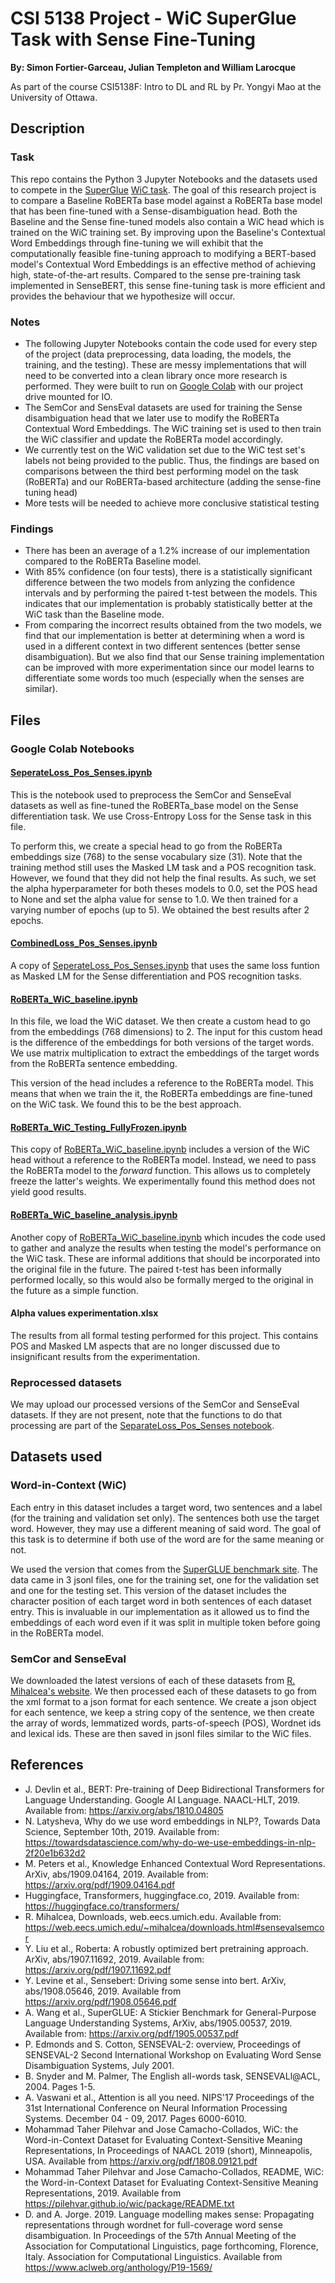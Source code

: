# CSI 5138 Project - WiC SuperGlue Task with Sense Fine-Tuning
**By: Simon Fortier-Garceau, Julian Templeton and William Larocque**

As part of the course CSI5138F: Intro to DL and RL by Pr. Yongyi Mao at the University of Ottawa.
## Description
### Task
This repo contains the Python 3 Jupyter Notebooks and the datasets used to compete in the [SuperGlue](https://super.gluebenchmark.com/) [WiC task](https://pilehvar.github.io/wic/). The goal of this research project is to compare a Baseline RoBERTa base model against a RoBERTa base model that has been fine-tuned with a Sense-disambiguation head. Both the Baseline and the Sense fine-tuned models also contain a WiC head which is trained on the WiC training set. By improving upon the Baseline's Contextual Word Embeddings through fine-tuning we will exhibit that the computationally feasible fine-tuning approach to modifying a BERT-based model's Contextual Word Embeddings is an effective method of achieving high, state-of-the-art results. Compared to the sense pre-training task implemented in SenseBERT, this sense fine-tuning task is more efficient and provides the behaviour that we hypothesize will occur.

### Notes
- The following Jupyter Notebooks contain the code used for every step of the project (data preprocessing, data loading, the models, the training, and the testing). These are messy implementations that will need to be converted into a clean library once more research is performed. They were built to run on [Google Colab](https://colab.research.google.com/) with our project drive mounted for IO.
- The SemCor and SensEval datasets are used for training the Sense disambiguation head that we later use to modify the RoBERTa Contextual Word Embeddings. The WiC training set is used to then train the WiC classifier and update the RoBERTa model accordingly.
- We currently test on the WiC validation set due to the WiC test set's labels not being provided to the public. Thus, the findings are based on comparisons between the third best performing model on the task (RoBERTa) and our RoBERTa-based architecture (adding the sense-fine tuning head) 
- More tests will be needed to achieve more conclusive statistical testing

### Findings
- There has been an average of a 1.2% increase of our implementation compared to the RoBERTa Baseline model.
- With 85% confidence (on four tests), there is a statistically significant difference between the two models from anlyzing the confidence intervals and by performing the paired t-test between the models. This indicates that our implementation is probably statistically better at the WiC task than the Baseline mode.
- From comparing the incorrect results obtained from the two models, we find that our implementation is better at determining when a word is used in a different context in two different sentences (better sense disambiguation). But we also find that our Sense training implementation can be improved with more experimentation since our model learns to differentiate some words too much (especially when the senses are similar).

## Files
### Google Colab Notebooks
#### [SeperateLoss_Pos_Senses.ipynb](SeparateLoss_Pos_Senses.ipynb)
This is the notebook used to preprocess the SemCor and SenseEval datasets as well as fine-tuned the RoBERTa_base model on the Sense differentiation task. We use Cross-Entropy Loss for the Sense task in this file.

To perform this, we create a special head to go from the RoBERTa embeddings size (768) to the sense vocabulary size (31). Note that the training method still uses the Masked LM task and a POS recognition task. However, we found that they did not help the final results. As such, we set the alpha hyperparameter for both theses models to 0.0, set the POS head to None and set the alpha value for sense to 1.0. We then trained for a varying number of epochs (up to 5). We obtained the best results after 2 epochs.

#### [CombinedLoss_Pos_Senses.ipynb](CombinedLoss_Pos_Senses.ipynb)
A copy of [SeperateLoss_Pos_Senses.ipynb](SeparateLoss_Pos_Senses.ipynb) that uses the same loss funtion as Masked LM for the Sense differentiation and POS recognition tasks.

#### [RoBERTa_WiC_baseline.ipynb](RoBERTa_WiC_baseline.ipynb)
In this file, we load the WiC dataset. We then create a custom head to go from the embeddings (768 dimensions) to 2. The input for this custom head is the difference of the embeddings for both versions of the target words. We use matrix multiplication to extract the embeddings of the target words from the RoBERTa sentence embedding.

This version of the head includes a reference to the RoBERTa model. This means that when we train the it, the RoBERTa embeddings are fine-tuned on the WiC task. We found this to be the best approach.

#### [RoBERTa_WiC_Testing_FullyFrozen.ipynb](RoBERTa_WiC_Testing_FullyFrozen.ipynb)
This copy of [RoBERTa_WiC_baseline.ipynb](RoBERTa_WiC_baseline.ipynb) includes a version of the WiC head without a reference to the RoBERTa model. Instead, we need to pass the RoBERTa model to the *forward* function. This allows us to completely freeze the latter's weights. We experimentally found this method does not yield good results.

#### [RoBERTa_WiC_baseline_analysis.ipynb](RoBERTa_WiC_baseline_analysis.ipynb)
Another copy of [RoBERTa_WiC_baseline.ipynb](RoBERTa_WiC_baseline.ipynb) which incudes the code used to gather and analyze the results when testing the model's performance on the WiC task. These are informal additions that should be incorporated into the original file in the future. The paired t-test has been informally performed locally, so this would also be formally merged to the original in the future as a simple function.

#### Alpha values experimentation.xlsx
The results from all formal testing performed for this project. This contains POS and Masked LM aspects that are no longer discussed due to insignificant results from the experimentation.

### Reprocessed datasets
We may upload our processed versions of the SemCor and SenseEval datasets. If they are not present, note that the functions to do that processing are part of the [SeparateLoss_Pos_Senses notebook](SeparateLoss_Pos_Senses.ipynb).

## Datasets used
### Word-in-Context (WiC)
Each entry in this dataset includes a target word, two sentences and a label (for the training and validation set only). The sentences both use the target word. However, they may use a different meaning of said word. The goal of this task is to determine if both use of the word are for the same meaning or not.

We used the version that comes from the [SuperGLUE benchmark site](https://super.gluebenchmark.com/tasks). The data came in 3 jsonl files, one for the training set, one for the validation set and one for the testing set. This version of the dataset includes the character position of each target word in both sentences of each dataset entry. This is invaluable in our implementation as it allowed us to find the embeddings of each word even if it was split in multiple token before going in the RoBERTa model.

### SemCor and SenseEval
We downloaded the latest versions of each of these datasets from [R. Mihalcea's website](https://web.eecs.umich.edu/~mihalcea/downloads.html). We then processed each of these datasets to go from the xml format to a json format for each sentence. We create a json object for each sentence, we keep a string copy of the sentence, we then create the array of words, lemmatized words, parts-of-speech (POS), Wordnet ids and lexical ids. These are then saved in jsonl files similar to the WiC files.

## References
- J. Devlin et al., BERT: Pre-training of Deep Bidirectional Transformers for Language Understanding. Google AI Language. NAACL-HLT, 2019. Available from: https://arxiv.org/abs/1810.04805
- N. Latysheva, Why do we use word embeddings in NLP?, Towards Data Science, September 10th, 2019. Available from: https://towardsdatascience.com/why-do-we-use-embeddings-in-nlp-2f20e1b632d2
- M. Peters et al., Knowledge Enhanced Contextual Word Representations. ArXiv, abs/1909.04164, 2019. Available from: https://arxiv.org/pdf/1909.04164.pdf
- Huggingface, Transformers, huggingface.co, 2019. Available from: https://huggingface.co/transformers/
- R. Mihalcea, Downloads, web.eecs.umich.edu. Available from: https://web.eecs.umich.edu/~mihalcea/downloads.html#sensevalsemcor
- Y. Liu et al., Roberta: A robustly optimized bert pretraining approach. ArXiv, abs/1907.11692, 2019. Available from: https://arxiv.org/pdf/1907.11692.pdf
- Y. Levine et al., Sensebert: Driving some sense into bert. ArXiv, abs/1908.05646, 2019. Available from https://arxiv.org/pdf/1908.05646.pdf
- A. Wang et al., SuperGLUE: A Stickier Benchmark for General-Purpose Language Understanding Systems, ArXiv, abs/1905.00537, 2019. Available from: https://arxiv.org/pdf/1905.00537.pdf
- P. Edmonds and S. Cotton, SENSEVAL-2: overview, Proceedings of SENSEVAL-2 Second International Workshop on Evaluating Word Sense Disambiguation Systems, July 2001.
- B. Snyder and M. Palmer, The English all-words task, SENSEVALl@ACL, 2004. Pages 1-5.
- A. Vaswani et al., Attention is all you need. NIPS'17 Proceedings of the 31st International Conference on Neural Information Processing Systems. December 04 - 09, 2017. Pages 6000-6010.
- Mohammad Taher Pilehvar and Jose Camacho-Collados, WiC: the Word-in-Context Dataset for Evaluating Context-Sensitive Meaning Representations, In Proceedings of NAACL 2019 (short), Minneapolis, USA. Available from https://arxiv.org/pdf/1808.09121.pdf
- Mohammad Taher Pilehvar and Jose Camacho-Collados, README, WiC: the Word-in-Context Dataset for Evaluating Context-Sensitive Meaning Representations,  2019. Available from https://pilehvar.github.io/wic/package/README.txt
- D. and A. Jorge. 2019. Language modelling makes sense: Propagating representations through wordnet for full-coverage word sense disambiguation. In Proceedings of the 57th Annual Meeting of the Association for Computational Linguistics, page forthcoming, Florence, Italy. Association for Computational Linguistics. Available from https://www.aclweb.org/anthology/P19-1569/
